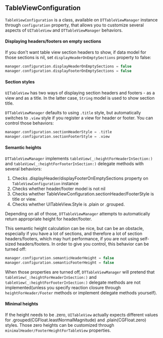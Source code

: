 ## TableViewConfiguration

`TableViewConfiguration` is a class, available on `DTTableViewManager` instance through `configuration` property, that allows you to customize several aspects of `UITableView` and `DTTableViewManager` behaviors.

#### Displaying headers/footers on empty sections

If you don't want table view section headers to show, if data model for those sections is nil, set `displayHeaderOnEmptySections` property to false:

```swift
manager.configuration.displayHeaderOnEmptySections = false
manager.configuration.displayFooterOnEmptySections = false
```

#### Section styles

`UITableView` has two ways of displaying section headers and footers - as a view and as a title. In the latter case, `String` model is used to show section title.

`DTTableViewManager` defaults to using `.title` style, but automatically switches to `.view` style if you register a view for header or footer. You can control those behaviors:

```swift
manager.configuration.sectionHeaderStyle = .title
manager.configuration.sectionFooterStyle = .view
```

#### Semantic heights

`DTTableViewManager` implements `tableView(_:heightForHeaderInSection:)` and `tableView(_:heightForFooterInSection:)` delegate methods with several behaviors:

1. Checks .displayHeader/displayFooterOnEmptySections property on `TableViewConfiguration` instance
2. Checks whether header/footer model is not nil
3. Checks whether TableViewConfiguration.sectionHeader/FooterStyle is title or view.
4. Checks whether UITableView.Style is .plain or .grouped.

Depending on all of those, `DTTableViewManager` attempts to automatically return appropriate height for header/footer.

This semantic height calculation can be nice, but can be an obstacle, especially if you have a lot of sections, and therefore a lot of section headers/footers, which may hurt performance, if you are not using self-sized headers/footers. In order to give you control, this behavior can be turned off:

```swift
manager.configuration.semanticHeaderHeight = false
manager.configuration.semanticFooterHeight = false
```

When those properties are turned off, `DTTableViewManager` will pretend that `tableView(_:heightForHeaderInSection:)` and `tableView(_:heightForFooterInSection:)` delegate methods are not implemented(unless you specify reaction closure through `heightForHeader/Footer` methods or implement delegate methods yourself).

#### Minimal heights

If the height needs to be .zero, `UITableView` actually expects different values for .grouped(CGFloat.leastNormalMagnitude) and .plain(CGFloat.zero) styles. Those zero heights can be customized through `minimalHeader/FooterHeightForTableView` properties.
